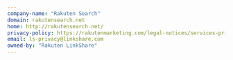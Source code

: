 ```yaml
---
company-name: "Rakuten Search"
domain: rakutensearch.net
home: http://rakutensearch.net/
privacy-policy: https://rakutenmarketing.com/legal-notices/services-privacy-policy
email: ls-privacy@linkshare.com
owned-by: "Rakuten LinkShare"
---
```




